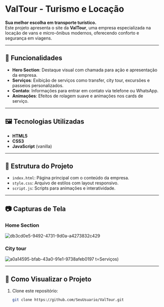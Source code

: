 # ValTour - Turismo e Locação

**Sua melhor escolha em transporte turístico.**  
Este projeto apresenta o site da **ValTour**, uma empresa especializada na locação de vans e micro-ônibus modernos, oferecendo conforto e segurança em viagens.

---

## 🚀 Funcionalidades

- **Hero Section**: Destaque visual com chamada para ação e apresentação da empresa.
- **Serviços**: Exibição de serviços como transfer, city tour, excursões e passeios personalizados.
- **Contato**: Informações para entrar em contato via telefone ou WhatsApp.
- **Animações**: Efeitos de rolagem suave e animações nos cards de serviço.

---

## 🖼️ Tecnologias Utilizadas

- **HTML5**
- **CSS3**
- **JavaScript** (vanilla)

---

## 🎯 Estrutura do Projeto

- `index.html`: Página principal com o conteúdo da empresa.
- `style.css`: Arquivo de estilos com layout responsivo.
- `script.js`: Scripts para animações e interatividade.

---

## 📷 Capturas de Tela


### Home Section
![db3cd0e5-9492-4731-9d0a-a4273832c429](https://github.com/user-attachments/assets/4acc5272-b261-46f9-8f7a-b3a2803e8f50)

### City tour
![a0a14595-bfab-43a0-91e1-9738afeb0197](https://github.com/user-attachments/assets/38b826ce-a40a-4f2c-8756-7a6f477ed25d)
t=Serviços)

---

## 🔗 Como Visualizar o Projeto

1. Clone este repositório:
   ```bash
   git clone https://github.com/SeuUsuario/ValTour.git
